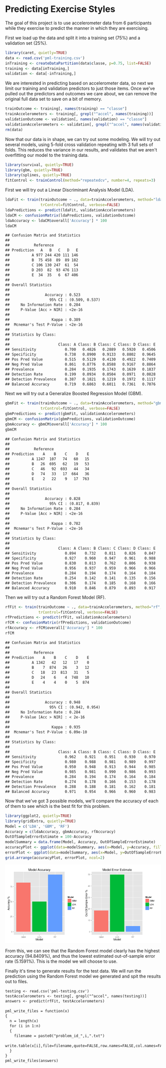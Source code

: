 Predicting Exercise Styles
==========================

The goal of this project is to use accelerometer data from 6 participants while
they exercise to predict the manner in which they are exercising.

First we load up the data and split it into a training set (75%) and a validation set (25%).

```r
library(caret, quietly=TRUE)
data <- read.csv('pml-training.csv')
inTraining <- createDataPartition(data$classe, p=0.75, list=FALSE)
training <- data[inTraining,]
validation <- data[-inTraining,]
```

We are interested in predicting based on accelerometer data, so next we limit our
training and validation predictors to just those items.  Once we've pulled out the
predictors and outcomes we care about, we can remove the original full data set to
save on a bit of memory.

```r
trainOutcome <- training[, names(training) == "classe"]
trainAccelerometers <- training[, grepl("^accel", names(training))]
validationOutcome <- validation[, names(validation) == "classe"]
validationAccelerometers <- validation[, grepl("^accel", names(validation))]
rm(data)
```

Now that our data is in shape, we can try out some modeling.  We will try out several
models, using 5-fold cross validation repeating with 3 full sets of folds.  This reduces the
variance in our results, and validates that we aren't overfitting our model to the
training data.

```r
library(survival, quietly=TRUE)
library(gbm, quietly=TRUE)
library(splines, quietly=TRUE)
fitControl <- trainControl(method="repeatedcv", number=4, repeats=3)
```

First we will try out a Linear Discriminant Analysis Model (LDA).

```r
ldaFit <- train(trainOutcome ~ ., data=trainAccelerometers, method="lda",
                trControl=fitControl, verbose=FALSE)
ldaPredictions <- predict(ldaFit, validationAccelerometers)
ldaCM <- confusionMatrix(ldaPredictions, validationOutcome)
ldaAccuracy <- ldaCM$overall['Accuracy'] * 100
ldaCM
```

```
## Confusion Matrix and Statistics
## 
##           Reference
## Prediction   A   B   C   D   E
##          A 977 244 420 111 146
##          B  75 458  89  89 182
##          C 106 130 247  61  54
##          D 203  82  93 476 113
##          E  34  35   6  67 406
## 
## Overall Statistics
##                                         
##                Accuracy : 0.523         
##                  95% CI : (0.509, 0.537)
##     No Information Rate : 0.284         
##     P-Value [Acc > NIR] : <2e-16        
##                                         
##                   Kappa : 0.389         
##  Mcnemar's Test P-Value : <2e-16        
## 
## Statistics by Class:
## 
##                      Class: A Class: B Class: C Class: D Class: E
## Sensitivity             0.700   0.4826   0.2889   0.5920   0.4506
## Specificity             0.738   0.8900   0.9133   0.8802   0.9645
## Pos Pred Value          0.515   0.5129   0.4130   0.4922   0.7409
## Neg Pred Value          0.861   0.8776   0.8588   0.9167   0.8864
## Prevalence              0.284   0.1935   0.1743   0.1639   0.1837
## Detection Rate          0.199   0.0934   0.0504   0.0971   0.0828
## Detection Prevalence    0.387   0.1821   0.1219   0.1972   0.1117
## Balanced Accuracy       0.719   0.6863   0.6011   0.7361   0.7076
```

Next we will try out a Generalize Boosted Regression Model (GBM).

```r
gbmFit <- train(trainOutcome ~ ., data=trainAccelerometers, method="gbm",
                trControl=fitControl, verbose=FALSE)
gbmPredictions <- predict(gbmFit, validationAccelerometers)
gbmCM <- confusionMatrix(gbmPredictions, validationOutcome)
gbmAccuracy <- gbmCM$overall['Accuracy'] * 100
gbmCM
```

```
## Confusion Matrix and Statistics
## 
##           Reference
## Prediction    A    B    C    D    E
##          A 1247  107   74   60   15
##          B   26  695   62   19   53
##          C   46   92  693   44   34
##          D   74   33   17  664   36
##          E    2   22    9   17  763
## 
## Overall Statistics
##                                         
##                Accuracy : 0.828         
##                  95% CI : (0.817, 0.839)
##     No Information Rate : 0.284         
##     P-Value [Acc > NIR] : <2e-16        
##                                         
##                   Kappa : 0.782         
##  Mcnemar's Test P-Value : <2e-16        
## 
## Statistics by Class:
## 
##                      Class: A Class: B Class: C Class: D Class: E
## Sensitivity             0.894    0.732    0.811    0.826    0.847
## Specificity             0.927    0.960    0.947    0.961    0.988
## Pos Pred Value          0.830    0.813    0.762    0.806    0.938
## Neg Pred Value          0.956    0.937    0.959    0.966    0.966
## Prevalence              0.284    0.194    0.174    0.164    0.184
## Detection Rate          0.254    0.142    0.141    0.135    0.156
## Detection Prevalence    0.306    0.174    0.185    0.168    0.166
## Balanced Accuracy       0.910    0.846    0.879    0.893    0.917
```

Then we will try out a Random Forest Model (RF).

```r
rfFit <- train(trainOutcome ~ ., data=trainAccelerometers, method="rf",
               trControl=fitControl, verbose=FALSE)
rfPredictions <- predict(rfFit, validationAccelerometers)
rfCM <- confusionMatrix(rfPredictions, validationOutcome)
rfAccuracy <- rfCM$overall['Accuracy'] * 100
rfCM
```

```
## Confusion Matrix and Statistics
## 
##           Reference
## Prediction    A    B    C    D    E
##          A 1342   42   12   17    0
##          B    7  874   26    3   12
##          C   18   23  813   31    5
##          D   24    6    4  748   10
##          E    4    4    0    5  874
## 
## Overall Statistics
##                                         
##                Accuracy : 0.948         
##                  95% CI : (0.942, 0.954)
##     No Information Rate : 0.284         
##     P-Value [Acc > NIR] : < 2e-16       
##                                         
##                   Kappa : 0.935         
##  Mcnemar's Test P-Value : 6.09e-10      
## 
## Statistics by Class:
## 
##                      Class: A Class: B Class: C Class: D Class: E
## Sensitivity             0.962    0.921    0.951    0.930    0.970
## Specificity             0.980    0.988    0.981    0.989    0.997
## Pos Pred Value          0.950    0.948    0.913    0.944    0.985
## Neg Pred Value          0.985    0.981    0.990    0.986    0.993
## Prevalence              0.284    0.194    0.174    0.164    0.184
## Detection Rate          0.274    0.178    0.166    0.153    0.178
## Detection Prevalence    0.288    0.188    0.181    0.162    0.181
## Balanced Accuracy       0.971    0.954    0.966    0.960    0.983
```

Now that we've got 3 possible models, we'll compare the accuracy of each of them
to see which is the best fit for this problem.


```r
library(ggplot2, quietly=TRUE)
library(gridExtra, quietly=TRUE)
Model = c('LDA', 'GBM', 'RF')
Accuracy = c(ldaAccuracy, gbmAccuracy, rfAccuracy)
OutOfSampleErrorEstimate = 100-Accuracy
modelSummary = data.frame(Model, Accuracy, OutOfSampleErrorEstimate)
accuracyPlot <- ggplot(data=modelSummary, aes(x=Model, y=Accuracy, fill=Model)) + geom_bar(stat="identity") + xlab("Model") + ylab("Accuracy %") + ggtitle("Model Accuracy")
errorPlot <- ggplot(data=modelSummary, aes(x=Model, y=OutOfSampleErrorEstimate, fill=Model)) + geom_bar(stat="identity") + xlab("Model") + ylab("Out Of Sample Error %") + ggtitle("Model Error Estimate")
grid.arrange(accuracyPlot, errorPlot, ncol=2)
```

![plot of chunk modelSummary](figure/modelSummary.png) 

From this, we can see that the Random Forest model clearly has the highest accuracy (94.8409%),
and thus the lowest estimated out-of-sample error rate (5.1591%).  This is the model
we will choose to use.

Finally it's time to generate results for the test data.  We will run the prediction using
the Random Forest model we generated and spit the results out to files.
```
testing <- read.csv('pml-testing.csv')
testAccelerometers <- testing[, grepl("^accel", names(testing))]
answers <- predict(rfFit, testAccelerometers)

pml_write_files = function(x)
{
  n = length(x)
  for (i in 1:n)
  {
    filename = paste0("problem_id_",i,".txt")
    write.table(x[i],file=filename,quote=FALSE,row.names=FALSE,col.names=FALSE)
  }
}
pml_write_files(answers)
```
